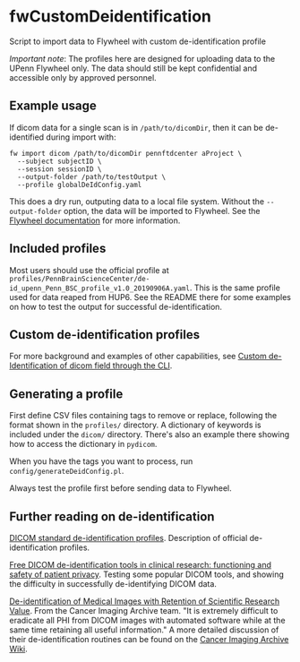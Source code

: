 # fwCustomDeidentification
Script to import data to Flywheel with custom de-identification profile

*Important note*: The profiles here are designed for uploading data to the UPenn Flywheel
only. The data should still be kept confidential and accessible only by approved
personnel.


## Example usage 

If dicom data for a single scan is in `/path/to/dicomDir`, then it can
be de-identified during import with:

```
fw import dicom /path/to/dicomDir pennftdcenter aProject \
  --subject subjectID \
  --session sessionID \
  --output-folder /path/to/testOutput \
  --profile globalDeIdConfig.yaml
```

This does a dry run, outputing data to a local file system. Without
the `--output-folder` option, the data will be imported to
Flywheel. See the [Flywheel documentation](https://docs.flywheel.io/hc/en-us/articles/360008548134-CLI-Command-import-dicom-)
for more information.


## Included profiles

Most users should use the official profile at
`profiles/PennBrainScienceCenter/de-id_upenn_Penn_BSC_profile_v1.0_20190906A.yaml`. This
is the same profile used for data reaped from HUP6. See the README
there for some examples on how to test the output for successful
de-identification.


## Custom de-identification profiles

For more background and examples of other capabilities, see [Custom
de-Identification of dicom field through the CLI](https://docs.flywheel.io/hc/en-us/articles/360008972493-Custom-de-Identification-of-dicom-field-through-the-CLI). 


## Generating a profile

First define CSV files containing tags to remove or replace, following the format shown in
the `profiles/` directory. A dictionary of keywords is included under the `dicom/`
directory. There's also an example there showing how to access the dictionary in
`pydicom`. 

When you have the tags you want to process, run
`config/generateDeidConfig.pl`.

Always test the profile first before sending data to Flywheel.


## Further reading on de-identification

[DICOM standard de-identification
profiles](http://dicom.nema.org/medical/dicom/current/output/html/part15.html#chapter_E). Description of official de-identification profiles.

[Free DICOM de-identification tools in clinical research: functioning and safety of
patient privacy](https://www.ncbi.nlm.nih.gov/pmc/articles/PMC4636522/). Testing some
popular DICOM tools, and showing the difficulty in successfully de-identifying DICOM data.

[De-identification of Medical Images with Retention of Scientific Research
Value](https://pubs.rsna.org/doi/full/10.1148/rg.2015140244). From the Cancer Imaging
Archive team. "It is extremely difficult to eradicate all PHI from DICOM images with
automated software while at the same time retaining all useful information." A more
detailed discussion of their de-identification routines can be found on the [Cancer Imaging
Archive Wiki](https://wiki.cancerimagingarchive.net/display/Public/Submission+and+De-identification+Overview). 


